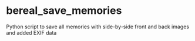 # bereal_save_memories
Python script to save all memories with side-by-side front and back images and added EXIF data
